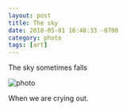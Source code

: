 ```yaml
---
layout: post
title: The sky
date: 2018-05-01 16:48:33 -0700
category: photo
tags: [art]
---
```


The sky sometimes falls

![photo][roof]

When we are crying out. 

[roof]: https://flic.kr/p/25nwY1v

